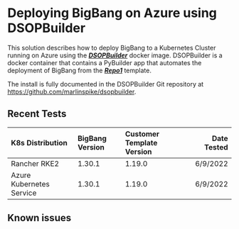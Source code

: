 # Deploying BigBang on Azure using DSOPBuilder

This solution describes how to deploy BigBang to a Kubernetes Cluster running on Azure using the ***[DSOPBuilder](https://github.com/marlinspike/dsopbuilder)*** docker image.
DSOPBuilder is a docker container that contains a PyBuilder app that automates the deployment of BigBang from the ***[Repo1](https://repo1.dso.mil/platform-one/big-bang/customers/template/)*** template.

The install is fully documented in the DSOPBuilder Git repository at https://github.com/marlinspike/dsopbuilder.

## Recent Tests

| K8s Distribution | BigBang Version | Customer Template Version | Date Tested |
| :-- | :-- | :-- | --: |
| Rancher RKE2 | 1.30.1 | 1.19.0 | 6/9/2022 |
| Azure Kubernetes Service | 1.30.1 | 1.19.0 | 6/9/2022 |

## Known issues

